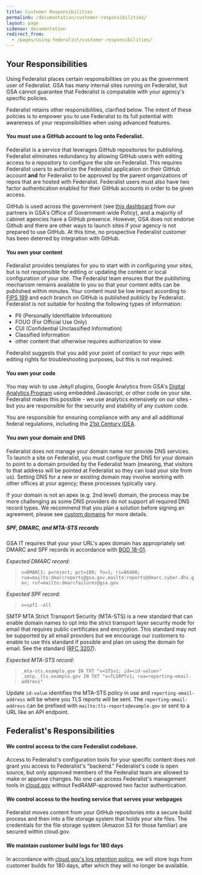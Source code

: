 ```yaml
---
title: Customer Responsibilities
permalink: /documentation/customer-responsibilities/
layout: page
sidenav: documentation
redirect_from:
  - /pages/using-federalist/customer-responsibilities/
---
```



## Your Responsibilities

Using Federalist places certain responsibilities on you as the government user of Federalist. GSA has many internal sites running on Federalist, but GSA cannot guarantee that Federalist is compatable with your agency's specific policies.

Federalist retains other responsibilities, clarified below. The intent of these policies is to empower you to use Federalist to its full potential with awareness of your responsibilities when using advanced features.

#### You must use a GitHub account to log onto Federalist.

Federalist is a service that leverages GitHub repositories for publishing. Federalist eliminates redundancy by allowing GitHub users with editing access to a repository to configure the site on Federalist. This requires Federalist users to authorize the Federalist application on their GitHub account **and** for Federalist to be approved by the parent organizations of repos that are hosted with Federalist. Federalist users must also have two factor authentication enabled for their GitHub accounts in order to be given access.

GitHub is used across the government (see [this dashboard](https://gsa.github.io/github-federal-stats/) from our partners in GSA's Office of Government-wide Policy), and a majority of cabinet agencies have a GitHub presence. However, GSA does not endorse Github and there are other ways to launch sites if your agency is not prepared to use GitHub. At this time, no prospective Federalist customer has been deterred by integration with GitHub.

#### You own your content

Federalist provides templates for you to start with in configuring your sites, but is not responsible for editing or updating the content or local configuration of your site. The Federalist team ensures that the publishing mechanism remains available to you so that your content edits can be published within minutes. Your content must be low impact according to [FIPS 199](http://nvlpubs.nist.gov/nistpubs/FIPS/NIST.FIPS.199.pdf) and each branch on GitHub is published publicly by Federalist. Federalist is not suitable for hosting the following types of information:
- PII (Personally Identifiable Information)
- FOUO (For Official Use Only)
- CUI (Confidential Unclassified Information)
- Classified Information
- other content that otherwise requires authorization to view

Federalist suggests that you add your point of contact to your repo with editing rights for troubleshooting purposes, but this is not required.

#### You own your code

You may wish to use Jekyll plugins, Google Analytics from GSA's [Digital Analytics Program](https://www.digitalgov.gov/services/dap/) using embedded Javascript, or other code on your site. Federalist makes this possible - we use analytics extensively on our sites - but you are responsible for the security and stability of any custom code.

You are responsible for ensuring compliance with any and all additional federal regulations, including the [21st Century IDEA](https://digital.gov/resources/21st-century-integrated-digital-experience-act/).

#### You own your domain and DNS

Federalist does not manage your domain name nor provide DNS services. To launch a site on Federalist, you must configure the DNS for your domain to point to a domain provided by the Federalist team (meaning, that visitors to that address will be pointed at Federalist so they can load your site from us). Setting DNS for a new or existing domain may involve working with other offices at your agency; these processes typically vary.

If your domain is not an apex (e.g. 2nd level) domain, the process may be more challenging as some DNS providers do not support all required DNS record types. We recommend that you plan a solution before signing an agreement, please see [custom domains](/documentation/custom-domains) for more details.

##### SPF, DMARC, and MTA-STS records
GSA IT requires that your your URL's apex domain has appropriately set DMARC and SPF records in accordance with [BOD 18-01](https://cyber.dhs.gov/bod/18-01/).

_Expected DMARC record:_
>`v=DMARC1; p=reject; pct=100; fo=1; ri=86400; rua=mailto:dmarcreports@gsa.gov,mailto:reports@dmarc.cyber.dhs.gov; ruf=mailto:dmarcfailures@gsa.gov`

_Expected SPF record:_
>`v=spf1 -all`

SMTP MTA Strict Transport Security (MTA-STS) is a new standard that can enable domain names to opt into the strict transport layer security mode for email that requires public certificates and encryption. This standard may not be supported by all email providers but we encourage our customers to enable to use this standard if possible and plan on using the domain for email. See the standard ([RFC 3207](https://tools.ietf.org/html/rfc3207)).

_Expected MTA-STS record:_
>`_mta-sts.example.gov IN TXT "v=STSv1; id=<id-value>"`
>`_smtp._tls.example.gov IN TXT "v=TLSRPTv1; rua=reporting-email-address"`

Update `id-value` identifies the MTA-STS policy in use and `reporting-email-address` will be where you TLS reports will be sent. The `reporting-email-address` can be prefixed with `mailto:tls-reports@example.gov` or sent to a URL like an API endpoint.

## Federalist's Responsibilities

#### We control access to the core Federalist codebase.

Access to Federalist's configuration tools for your specific content does not grant you access to Federalist's "backend." Federalist's code is open source, but only approved members of the Federalist team are allowed to make or approve changes. No one can access Federalist's management tools in [cloud.gov](https://cloud.gov) without FedRAMP-approved two factor authentication.

#### We control access to the hosting service that serves your webpages

Federalist moves content from your GitHub repositories into a secure build process and then into a file storage system that holds your site files. The credentials for the file storage system (Amazon S3 for those familiar) are secured within cloud.gov.

#### We maintain customer build logs for 180 days
In accordance with [cloud.gov's log retention policy](https://cloud.gov/docs/deployment/logs/#web-based-logs-with-historic-log-data), we will store logs from customer builds for 180 days, after which they will no longer be available.
